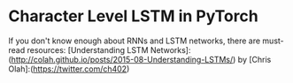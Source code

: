 # Character Level LSTM in PyTorch

If you don't know enough about RNNs and LSTM networks, there are must-read resources:
[Understanding LSTM Networks]:(http://colah.github.io/posts/2015-08-Understanding-LSTMs/) 
by [Chris Olah]:(https://twitter.com/ch402)

